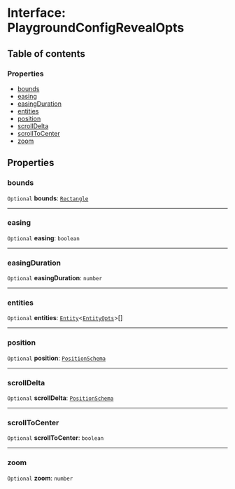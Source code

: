 # Interface: PlaygroundConfigRevealOpts

## Table of contents

### Properties

* [bounds](/en/auto-docs/fixed-layout-editor/interfaces/PlaygroundConfigRevealOpts.md#bounds)
* [easing](/en/auto-docs/fixed-layout-editor/interfaces/PlaygroundConfigRevealOpts.md#easing)
* [easingDuration](/en/auto-docs/fixed-layout-editor/interfaces/PlaygroundConfigRevealOpts.md#easingduration)
* [entities](/en/auto-docs/fixed-layout-editor/interfaces/PlaygroundConfigRevealOpts.md#entities)
* [position](/en/auto-docs/fixed-layout-editor/interfaces/PlaygroundConfigRevealOpts.md#position)
* [scrollDelta](/en/auto-docs/fixed-layout-editor/interfaces/PlaygroundConfigRevealOpts.md#scrolldelta)
* [scrollToCenter](/en/auto-docs/fixed-layout-editor/interfaces/PlaygroundConfigRevealOpts.md#scrolltocenter)
* [zoom](/en/auto-docs/fixed-layout-editor/interfaces/PlaygroundConfigRevealOpts.md#zoom)

## Properties

### bounds

`Optional` **bounds**: [`Rectangle`](/en/auto-docs/fixed-layout-editor/classes/Rectangle-1.md)

***

### easing

`Optional` **easing**: `boolean`

***

### easingDuration

`Optional` **easingDuration**: `number`

***

### entities

`Optional` **entities**: [`Entity`](/en/auto-docs/fixed-layout-editor/classes/Entity-1.md)<[`EntityOpts`](/en/auto-docs/fixed-layout-editor/interfaces/EntityOpts.md)>\[]

***

### position

`Optional` **position**: [`PositionSchema`](/en/auto-docs/fixed-layout-editor/interfaces/PositionSchema.md)

***

### scrollDelta

`Optional` **scrollDelta**: [`PositionSchema`](/en/auto-docs/fixed-layout-editor/interfaces/PositionSchema.md)

***

### scrollToCenter

`Optional` **scrollToCenter**: `boolean`

***

### zoom

`Optional` **zoom**: `number`
